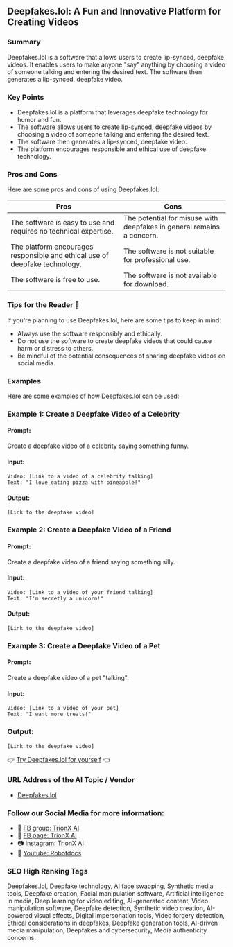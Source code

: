 
## Deepfakes.lol: A Fun and Innovative Platform for Creating Videos

### Summary
Deepfakes.lol is a software that allows users to create lip-synced, deepfake videos. It enables users to make anyone "say" anything by choosing a video of someone talking and entering the desired text. The software then generates a lip-synced, deepfake video.

### Key Points
- Deepfakes.lol is a platform that leverages deepfake technology for humor and fun.
- The software allows users to create lip-synced, deepfake videos by choosing a video of someone talking and entering the desired text.
- The software then generates a lip-synced, deepfake video.
- The platform encourages responsible and ethical use of deepfake technology.

### Pros and Cons
Here are some pros and cons of using Deepfakes.lol:

| Pros | Cons |
| --- | --- |
| The software is easy to use and requires no technical expertise. | The potential for misuse with deepfakes in general remains a concern. |
| The platform encourages responsible and ethical use of deepfake technology. | The software is not suitable for professional use. |
| The software is free to use. | The software is not available for download. |

### Tips for the Reader 🤔
If you're planning to use Deepfakes.lol, here are some tips to keep in mind:

- Always use the software responsibly and ethically.
- Do not use the software to create deepfake videos that could cause harm or distress to others.
- Be mindful of the potential consequences of sharing deepfake videos on social media.

### Examples
Here are some examples of how Deepfakes.lol can be used:

### Example 1: Create a Deepfake Video of a Celebrity
#### Prompt:
Create a deepfake video of a celebrity saying something funny.

#### Input:
```
Video: [Link to a video of a celebrity talking]
Text: "I love eating pizza with pineapple!"
```

#### Output:
```
[Link to the deepfake video]
```

### Example 2: Create a Deepfake Video of a Friend
#### Prompt:
Create a deepfake video of a friend saying something silly.

#### Input:
```
Video: [Link to a video of your friend talking]
Text: "I'm secretly a unicorn!"
```

#### Output:
```
[Link to the deepfake video]
```

### Example 3: Create a Deepfake Video of a Pet
#### Prompt:
Create a deepfake video of a pet "talking".

#### Input:
```
Video: [Link to a video of your pet]
Text: "I want more treats!"
```

### Output:
```
[Link to the deepfake video]
```

👉 [Try Deepfakes.lol for yourself](https://www.deepfakes.lol/) 👈

### URL Address of the AI Topic / Vendor
- [Deepfakes.lol](https://www.deepfakes.lol/)

### Follow our Social Media for more information:
- 📘 <a href="https://www.facebook.com/groups/trionxai" target="_blank">FB group: TrionX AI</a>
- 📄 <a href="https://www.facebook.com/ai.trionxai" target="_blank">FB page: TrionX AI</a>
- 📷 <a href="https://www.instagram.com/trionxai/" target="_blank">Instagram: TrionX AI</a>
- 🎥 <a href="https://www.youtube.com/@robotdocs/" target="_blank">Youtube: Robotdocs</a>

### SEO High Ranking Tags
Deepfakes.lol, Deepfake technology, AI face swapping, Synthetic media tools, Deepfake creation, Facial manipulation software, Artificial intelligence in media, Deep learning for video editing, AI-generated content, Video manipulation software, Deepfake detection, Synthetic video creation, AI-powered visual effects, Digital impersonation tools, Video forgery detection, Ethical considerations in deepfakes, Deepfake generation tools, AI-driven media manipulation, Deepfakes and cybersecurity, Media authenticity concerns.
